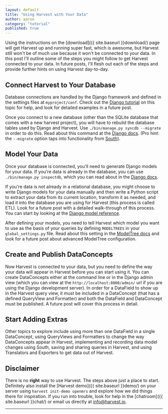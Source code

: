 ```yaml
---
layout: default
title: "Using Harvest with Your Data"
author: aaron
category: "tutorial"
published: true
---
```


Using the instructions on the [download]({{ site.baseurl }}download/) page will get Harvest up and running super fast, which is awesome, but Harvest still won't be of much use because it won't be connected to your data. In this post I'll outline some of the steps you might follow to get Harvest connected to your data. In future posts, I'll flesh out each of the steps and provide further hints on using Harvest day-to-day.

## Connect Harvest to Your Database

Database connections are handled by the Django framework and defined in the settings files at `myproject/conf`. Check out the [Django tutorial](https://docs.djangoproject.com/en/1.5/intro/tutorial01/#database-setup) on this topic for help, and look for detailed examples in a future post.

Once you connect to a new database (other than the SQLite database that comes with a new harvest project), you will have to rebuild the database tables used by Django and Harvest. Use `./bin/manage.py syncdb --migrate` in order to do this. Read about this command at the [Django docs](https://docs.djangoproject.com/en/1.5/ref/django-admin/#syncdb). (Pro hint: the `--migrate` option taps into functionality from [South](http://south.readthedocs.org/en/latest/commands.html#migrate)).

## Model Your Data

Once your database is connected, you'll need to generate Django models for your data. If you're data is already in the database, you can use `./bin/manage.py inspectdb`, which you can read about in the [Django docs](https://docs.djangoproject.com/en/1.5/ref/django-admin/#inspectdb).

If you're data is not already in a relational database, you might choose to write Django models for your data manually and then write a Python script to extract your data from its current location, transform it as needed, and load it into the database you are using for Harvest (this process is called ETL). Look for a future post with a detailed walk-through of this process. You can start by looking at the [Django model reference](https://docs.djangoproject.com/en/1.5/topics/db/models/).

After defining your models, you need to tell Harvest which model you want to use as the basis of your queries by defining `MODELTREES` in your `global_settings.py` file. Read about this setting in the [ModelTree docs](http://modeltree.harvest.io/ref/settings.html) and look for a future post about advanced ModelTree configuration.

## Create and Publish DataConcepts

Now Harvest is connected to your data, but you need to define the way your data will appear in Harvest before you can start using it. You can create DataConcepts either at the command line or in the Django admin view (which you can view at the `http://localhost:8000/admin/` url if you are using the Django development server). In order for a DataField to show up in the Harvest query view, it must be included in a DataConcept (that has a defined QueryView and Formatter) and both the DataField and DataConcept must be published. A future post will cover this process in detail.

## Start Adding Extras

Other topics to explore include using more than one DataField in a single DataConcept, using QueryViews and Formatters to change the way DataConcepts appear in Harvest, implementing and recording data model changes using South, saving and sharing queries in Harvest, and using Translators and Exporters to get data out of Harvest. 

## Disclaimer

There is no **right** way to use Harvest. The steps above just a place to start. Definitely also install the [Harvest demo]({{ site.baseurl }}demo/) on your server using `harvest init-demo openmrs` and explore how we did things there for inspiration. If you run into trouble, look for help in the [chatroom]({{ site.baseurl }}chat/) or email us directly at info@harvest.io.

---

